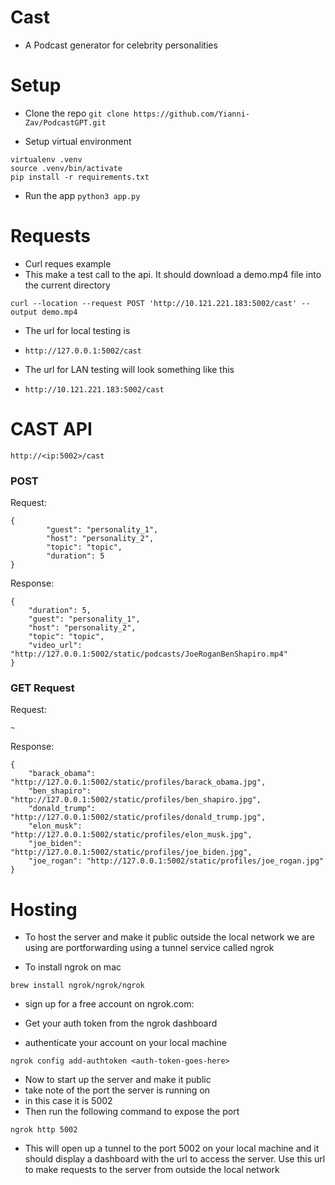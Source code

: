 # Cast

- A Podcast generator for celebrity personalities


# Setup

- Clone the repo
`git clone https://github.com/Yianni-Zav/PodcastGPT.git`

- Setup virtual environment
```
virtualenv .venv
source .venv/bin/activate
pip install -r requirements.txt
```

- Run the app
`python3 app.py`

# Requests

- Curl reques example
- This make a test call to the api. It should download a demo.mp4 file into the current directory
```
curl --location --request POST 'http://10.121.221.183:5002/cast' --output demo.mp4
```


- The url for local testing is 
- `http://127.0.0.1:5002/cast`

- The url for LAN testing will look something like this
- `http://10.121.221.183:5002/cast`

# CAST API

`http://<ip:5002>/cast`
### POST 

Request:
```
{
        "guest": "personality_1",
        "host": "personality_2",
        "topic": "topic",
        "duration": 5
}
```

Response:
```
{
    "duration": 5,
    "guest": "personality_1",
    "host": "personality_2",
    "topic": "topic",
    "video_url": "http://127.0.0.1:5002/static/podcasts/JoeRoganBenShapiro.mp4"
}
```



### GET Request

Request:
```
~
```
Response:
```
{
    "barack_obama": "http://127.0.0.1:5002/static/profiles/barack_obama.jpg",
    "ben_shapiro": "http://127.0.0.1:5002/static/profiles/ben_shapiro.jpg",
    "donald_trump": "http://127.0.0.1:5002/static/profiles/donald_trump.jpg",
    "elon_musk": "http://127.0.0.1:5002/static/profiles/elon_musk.jpg",
    "joe_biden": "http://127.0.0.1:5002/static/profiles/joe_biden.jpg",
    "joe_rogan": "http://127.0.0.1:5002/static/profiles/joe_rogan.jpg"
}
```


# Hosting

- To host the server and make it public outside the local network we are using are portforwarding using a tunnel service called ngrok

- To install ngrok on mac
```
brew install ngrok/ngrok/ngrok
```
- sign up for a free account on ngrok.com: 

- Get your auth token from the ngrok dashboard
- authenticate your account on your local machine
```
ngrok config add-authtoken <auth-token-goes-here>
```

- Now to start up the server and make it public
- take note of the port the server is running on
- in this case it is 5002
- Then run the following command to expose the port
```
ngrok http 5002
```
- This will open up a tunnel to the port 5002 on your local machine and it should display a dashboard with the url to access the server. Use this url to make requests to the server from outside the local network

